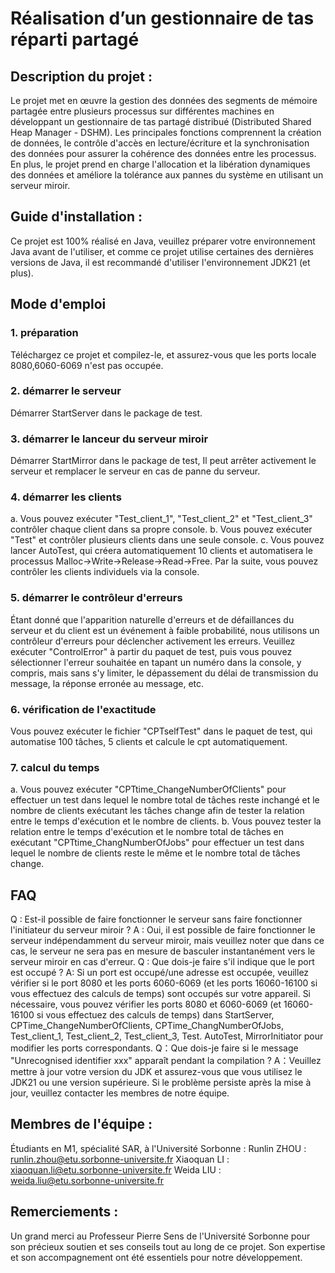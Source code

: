 # Réalisation d’un gestionnaire de tas réparti partagé

## Description du projet :
Le projet met en œuvre la gestion des données des segments de mémoire partagée entre plusieurs processus sur différentes machines en développant un gestionnaire de tas partagé distribué (Distributed Shared Heap Manager - DSHM). Les principales fonctions comprennent la création de données, le contrôle d'accès en lecture/écriture et la synchronisation des données pour assurer la cohérence des données entre les processus. En plus, le projet prend en charge l'allocation et la libération dynamiques des données et améliore la tolérance aux pannes du système en utilisant un serveur miroir.

## Guide d'installation :
Ce projet est 100% réalisé en Java, veuillez préparer votre environnement Java avant de l'utiliser, et comme ce projet utilise certaines des dernières versions de Java, il est recommandé d'utiliser l'environnement JDK21 (et plus).

## Mode d'emploi
### 1. préparation
Téléchargez ce projet et compilez-le, et assurez-vous que les ports locale 8080,6060-6069 n'est pas occupée.
### 2. démarrer le serveur
Démarrer StartServer dans le package de test.
### 3. démarrer le lanceur du serveur miroir
Démarrer StartMirror dans le package de test, Il peut arrêter activement le serveur et remplacer le serveur en cas de panne du serveur.
### 4. démarrer les clients
a. Vous pouvez exécuter "Test_client_1", "Test_client_2" et "Test_client_3" contrôler chaque client dans sa propre console.
b. Vous pouvez exécuter "Test" et contrôler plusieurs clients dans une seule console.
c. Vous pouvez lancer AutoTest, qui créera automatiquement 10 clients et automatisera le processus Malloc->Write->Release->Read->Free. Par la suite, vous pouvez contrôler les clients individuels via la console.
### 5. démarrer le contrôleur d'erreurs
Étant donné que l'apparition naturelle d'erreurs et de défaillances du serveur et du client est un événement à faible probabilité, nous utilisons un contrôleur d'erreurs pour déclencher activement les erreurs. Veuillez exécuter "ControlError" à partir du paquet de test, puis vous pouvez sélectionner l'erreur souhaitée en tapant un numéro dans la console, y compris, mais sans s'y limiter, le dépassement du délai de transmission du message, la réponse erronée au message, etc.
### 6. vérification de l'exactitude
Vous pouvez exécuter le fichier "CPTselfTest" dans le paquet de test, qui automatise 100 tâches, 5 clients et calcule le cpt automatiquement.
### 7. calcul du temps
a. Vous pouvez exécuter "CPTtime_ChangeNumberOfClients" pour effectuer un test dans lequel le nombre total de tâches reste inchangé et le nombre de clients exécutant les tâches change afin de tester la relation entre le temps d'exécution et le nombre de clients.
b. Vous pouvez tester la relation entre le temps d'exécution et le nombre total de tâches en exécutant "CPTtime_ChangNumberOfJobs" pour effectuer un test dans lequel le nombre de clients reste le même et le nombre total de tâches change.

## FAQ
Q : Est-il possible de faire fonctionner le serveur sans faire fonctionner l'initiateur du serveur miroir ?
A : Oui, il est possible de faire fonctionner le serveur indépendamment du serveur miroir, mais veuillez noter que dans ce cas, le serveur ne sera pas en mesure de basculer instantanément vers le serveur miroir en cas d'erreur.
Q : Que dois-je faire s'il indique que le port est occupé ?
A: Si un port est occupé/une adresse est occupée, veuillez vérifier si le port 8080 et les ports 6060-6069 (et les ports 16060-16100 si vous effectuez des calculs de temps) sont occupés sur votre appareil. Si nécessaire, vous pouvez vérifier les ports 8080 et 6060-6069 (et 16060-16100 si vous effectuez des calculs de temps) dans StartServer, CPTime_ChangeNumberOfClients, CPTime_ChangNumberOfJobs, Test_client_1, Test_client_2, Test_client_3, Test. AutoTest, MirrorInitiator pour modifier les ports correspondants.
Q：Que dois-je faire si le message "Unrecognised identifier xxx" apparaît pendant la compilation ?
A：Veuillez mettre à jour votre version du JDK et assurez-vous que vous utilisez le JDK21 ou une version supérieure. Si le problème persiste après la mise à jour, veuillez contacter les membres de notre équipe.

## Membres de l'équipe :
Étudiants en M1, spécialité SAR, à l'Université Sorbonne :
Runlin ZHOU : runlin.zhou@etu.sorbonne-universite.fr
Xiaoquan LI : xiaoquan.li@etu.sorbonne-universite.fr
Weida LIU : weida.liu@etu.sorbonne-universite.fr


## Remerciements :
Un grand merci au Professeur Pierre Sens de l'Université Sorbonne pour son précieux soutien et ses conseils tout au long de ce projet. Son expertise et son accompagnement ont été essentiels pour notre développement.
